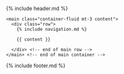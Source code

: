 {% include header.md %}

    <main class="container-fluid mt-3 content">
      <div class="row">
        {% include navigation.md %}

        {{ content }}
        
      </div> <!-- end of main row -->
    </main> <!-- end of main container -->

{% include footer.md %}
